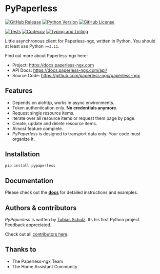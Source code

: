 # PyPaperless

[![GitHub Release][release-badge]][release-url]
[![Python Version][python-badge]][python-url]
[![GitHub License][license-badge]][license-url]

[![Tests][tests-badge]][tests-url]
[![Codecov][codecov-badge]][codecov-url]
[![Typing and Linting][typing-linting-badge]][typing-linting-url]

Little asynchronous client for Paperless-ngx, written in Python. You should at least use Python `>=3.11`.

Find out more about Paperless-ngx here:

- Project: https://docs.paperless-ngx.com
- API Docs: https://docs.paperless-ngx.com/api/
- Source Code: https://github.com/paperless-ngx/paperless-ngx

## Features

- Depends on aiohttp, works in async environments.
- Token authentication only. **No credentials anymore.**
- Request single resource items.
- Iterate over all resource items or request them page by page.
- Create, update and delete resource items.
- Almost feature complete.
- _PyPaperless_ is designed to transport data only. Your code must organize it.

## Installation

```bash
pip install pypaperless
```

## Documentation

Please check out the **[docs][docs-url]** for detailed instructions and examples.

## Authors & contributors

_PyPaperless_ is written by [Tobias Schulz][contributors-tbsch]. Its his first Python project. Feedback appreciated.

Check out all [contributors here][contributors-url].

## Thanks to

- The Paperless-ngx Team
- The Home Assistant Community

[codecov-badge]: https://codecov.io/gh/tb1337/paperless-api/graph/badge.svg?token=IMXRBK3HRE
[codecov-url]: https://app.codecov.io/gh/tb1337/paperless-api/tree/main
[contributors-tbsch]: https://tbsch.de
[contributors-url]: https://github.com/tb1337/paperless-api/graphs/contributors
[docs-url]: https://github.com/tb1337/paperless-api/blob/main/docs/usage.md
[license-badge]: https://img.shields.io/github/license/tb1337/paperless-api
[license-url]: /LICENSE.md
[python-badge]: https://img.shields.io/pypi/pyversions/pypaperless
[python-url]: https://pypi.org/project/pypaperless/
[tests-badge]: https://github.com/tb1337/paperless-api/actions/workflows/tests.yml/badge.svg
[tests-url]: https://github.com/tb1337/paperless-api/actions
[release-badge]: https://img.shields.io/github/v/release/tb1337/paperless-api
[release-url]: https://github.com/tb1337/paperless-api/releases
[typing-linting-badge]: https://github.com/tb1337/paperless-api/actions/workflows/typing-linting.yml/badge.svg
[typing-linting-url]: https://github.com/tb1337/paperless-api/actions
